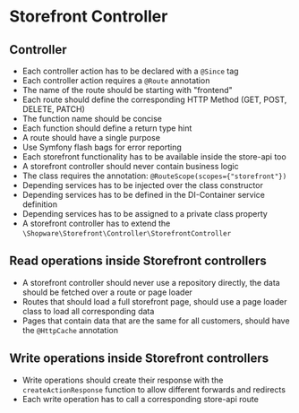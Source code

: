 # Storefront Controller

## Controller

 * Each controller action has to be declared with a `@Since` tag
 * Each controller action requires a `@Route` annotation
 * The name of the route should be starting with "frontend"
 * Each route should define the corresponding HTTP Method (GET, POST, DELETE, PATCH)
 * The function name should be concise
 * Each function should define a return type hint
 * A route should have a single purpose
 * Use Symfony flash bags for error reporting
 * Each storefront functionality has to be available inside the store-api too
 * A storefront controller should never contain business logic
 * The class requires the annotation: `@RouteScope(scopes={"storefront"})`
 * Depending services has to be injected over the class constructor
 * Depending services has to be defined in the DI-Container service definition
 * Depending services has to be assigned to a private class property
 * A storefront controller has to extend the `\Shopware\Storefront\Controller\StorefrontController`

## Read operations inside Storefront controllers

 * A storefront controller should never use a repository directly, the data should be fetched over a route or page loader
 * Routes that should load a full storefront page, should use a page loader class to load all corresponding data
 * Pages that contain data that are the same for all customers, should have the `@HttpCache` annotation

## Write operations inside Storefront controllers

 * Write operations should create their response with the `createActionResponse` function to allow different forwards and redirects
 * Each write operation has to call a corresponding store-api route